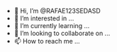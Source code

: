 - 👋 Hi, I’m @RAFAE123SEDASD
- 👀 I’m interested in ...
- 🌱 I’m currently learning ...
- 💞️ I’m looking to collaborate on ...
- 📫 How to reach me ...

<!---
RAFAE123SEDASD/RAFAE123SEDASD is a ✨ special ✨ repository because its `README.md` (this file) appears on your GitHub profile.
You can click the Preview link to take a look at your changes.
--->
